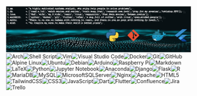 ![](https://raw.githubusercontent.com/ojmarcelino/ojmarcelino/main/cover.jpg)
![Arch](https://img.shields.io/badge/Arch%20Linux-1793D1?logo=arch-linux&logoColor=fff&style=plastic)![Shell Script](https://img.shields.io/badge/shell_script-%23121011.svg?style=plastic&logo=gnu-bash&logoColor=white)![Vim](https://img.shields.io/badge/VIM-%2311AB00.svg?style=plastic&logo=vim&logoColor=white)![Visual Studio Code](https://img.shields.io/badge/Visual%20Studio%20Code-0078d7.svg?style=plastic&logo=visual-studio-code&logoColor=white)![Docker](https://img.shields.io/badge/docker-%230db7ed.svg?style=plastic&logo=docker&logoColor=white)![Git](https://img.shields.io/badge/git-%23F05033.svg?style=plastic&logo=git&logoColor=white)![GitHub](https://img.shields.io/badge/github-%23121011.svg?style=plastic&logo=github&logoColor=white)![Alpine Linux](https://img.shields.io/badge/Alpine_Linux-%230D597F.svg?style=plastic&logo=alpine-linux&logoColor=white)![Ubuntu](https://img.shields.io/badge/Ubuntu-E95420?style=plastic&logo=ubuntu&logoColor=white)![Debian](https://img.shields.io/badge/Debian-D70A53?style=plastic&logo=debian&logoColor=white)![Arduino](https://img.shields.io/badge/-Arduino-00979D?style=plastic&logo=Arduino&logoColor=white)![Raspberry Pi](https://img.shields.io/badge/-RaspberryPi-C51A4A?style=plastic&logo=Raspberry-Pi)![Markdown](https://img.shields.io/badge/markdown-%23000000.svg?style=plastic&logo=markdown&logoColor=white)![LaTeX](https://img.shields.io/badge/latex-%23008080.svg?style=plastic&logo=latex&logoColor=white)![Python](https://img.shields.io/badge/python-3670A0?style=plastic&logo=python&logoColor=ffdd54)![Jupyter Notebook](https://img.shields.io/badge/jupyter-%23FA0F00.svg?style=plastic&logo=jupyter&logoColor=white)![Anaconda](https://img.shields.io/badge/Anaconda-%2344A833.svg?style=plastic&logo=anaconda&logoColor=white)![Django](https://img.shields.io/badge/django-%23092E20.svg?style=plastic&logo=django&logoColor=white)![Flask](https://img.shields.io/badge/flask-%23000.svg?style=plastic&logo=flask&logoColor=white)![R](https://img.shields.io/badge/r-%23276DC3.svg?style=plastic&logo=r&logoColor=white)![MariaDB](https://img.shields.io/badge/MariaDB-003545?style=plastic&logo=mariadb&logoColor=white)![MySQL](https://img.shields.io/badge/mysql-%2300f.svg?style=plastic&logo=mysql&logoColor=white)![MicrosoftSQLServer](https://img.shields.io/badge/Microsoft%20SQL%20Sever-CC2927?style=plastic&logo=microsoft%20sql%20server&logoColor=white)![Nginx](https://img.shields.io/badge/nginx-%23009639.svg?style=plastic&logo=nginx&logoColor=white)![Apache](https://img.shields.io/badge/apache-%23D42029.svg?style=plastic&logo=apache&logoColor=white)![HTML5](https://img.shields.io/badge/html5-%23E34F26.svg?style=plastic&logo=html5&logoColor=white)![TailwindCSS](https://img.shields.io/badge/tailwindcss-%2338B2AC.svg?style=plastic&logo=tailwind-css&logoColor=white)![CSS3](https://img.shields.io/badge/css3-%231572B6.svg?style=plastic&logo=css3&logoColor=white)![JavaScript](https://img.shields.io/badge/javascript-%23323330.svg?style=plastic&logo=javascript&logoColor=%23F7DF1E)![Dart](https://img.shields.io/badge/dart-%230175C2.svg?style=plastic&logo=dart&logoColor=white)![Flutter](https://img.shields.io/badge/Flutter-%2302569B.svg?style=plastic&logo=Flutter&logoColor=white)![Confluence](https://img.shields.io/badge/confluence-%23172BF4.svg?style=plastic&logo=confluence&logoColor=white)![Jira](https://img.shields.io/badge/jira-%230A0FFF.svg?style=plastic&logo=jira&logoColor=white)![Trello](https://img.shields.io/badge/Trello-%23026AA7.svg?style=plastic&logo=Trello&logoColor=white)
